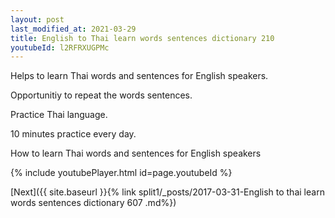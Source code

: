 ```yaml
---
layout: post
last_modified_at: 2021-03-29
title: English to Thai learn words sentences dictionary 210 
youtubeId: l2RFRXUGPMc
---
```

 
 
Helps to learn Thai words and sentences for English speakers.

Opportunitiy to repeat the words sentences. 

Practice Thai language. 
 
10 minutes practice every day. 
 
How to learn Thai words and sentences for English speakers 
 
{% include youtubePlayer.html id=page.youtubeId %}
 
 
[Next]({{ site.baseurl }}{% link  split1/_posts/2017-03-31-English to thai learn words sentences dictionary 607 .md%})
 
